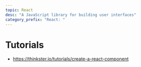 ```yaml
---
topic: React
desc: "A JavaScript library for building user interfaces"
category_prefix: "React: "
---
```


# Tutorials

* <https://thinkster.io/tutorials/create-a-react-component>
